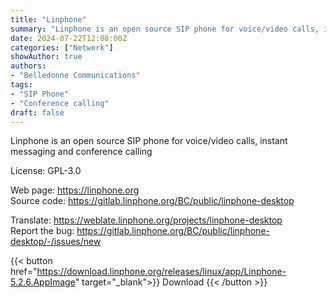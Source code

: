 ```yaml
---
title: "Linphone"
summary: "Linphone is an open source SIP phone for voice/video calls, instant messaging and conference calling"
date: 2024-07-22T12:08:00Z
categories: ["Network"]
showAuthor: true
authors:
- "Belledonne Communications"
tags: 
- "SIP Phone"
- "Conference calling"
draft: false
---
```


Linphone is an open source SIP phone for voice/video calls, instant messaging and conference calling

License: GPL-3.0

Web page: <https://linphone.org>  
Source code: <https://gitlab.linphone.org/BC/public/linphone-desktop>

Translate: <https://weblate.linphone.org/projects/linphone-desktop>  
Report the bug: <https://gitlab.linphone.org/BC/public/linphone-desktop/-/issues/new>  

{{< button href="https://download.linphone.org/releases/linux/app/Linphone-5.2.6.AppImage" target="_blank">}}
Download
{{< /button >}}